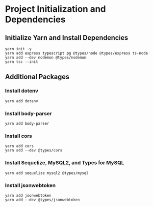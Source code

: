 # Project Initialization and Dependencies

## Initialize Yarn and Install Dependencies

```
yarn init -y
yarn add express typescript pg @types/node @types/express ts-node
yarn add --dev nodemon @types/nodemon
yarn tsc --init
```

## Additional Packages
### Install dotenv
```
yarn add dotenv
```

### Install body-parser
```
yarn add body-parser
```

### Install cors
```
yarn add cors
yarn add --dev @types/cors
```

### Install Sequelize, MySQL2, and Types for MySQL
```
yarn add sequelize mysql2 @types/mysql
```

### Install jsonwebtoken
```
yarn add jsonwebtoken
yarn add --dev @types/jsonwebtoken
```
